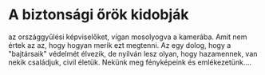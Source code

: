 # A biztonsági őrök kidobják

az országgyűlési képviselőket, vígan mosolyogva a kamerába. Amit nem értek az az, hogy hogyan merik ezt megtenni. Az egy dolog, hogy a "bajtársaik" védelmét élvezik, de nyilván lesz olyan, hogy hazamennek, van nekik családjuk, civil életük. Nekünk meg fényképeink és emlékezetünk....
